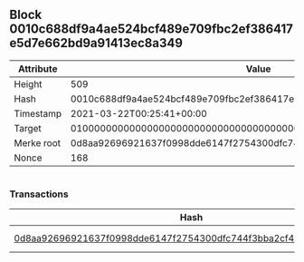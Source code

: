 ## Block 0010c688df9a4ae524bcf489e709fbc2ef386417e5d7e662bd9a91413ec8a349

Attribute | Value
--- | ---
Height | 509
Hash | 0010c688df9a4ae524bcf489e709fbc2ef386417e5d7e662bd9a91413ec8a349
Timestamp | 2021-03-22T00:25:41+00:00
Target | 0100000000000000000000000000000000000000000000000000000000000000
Merke root | 0d8aa92696921637f0998dde6147f2754300dfc744f3bba2cf449cc6b4357774
Nonce | 168

```

```

### Transactions

Hash | Amount
--- | ---
[0d8aa92696921637f0998dde6147f2754300dfc744f3bba2cf449cc6b4357774](0d8aa92696921637f0998dde6147f2754300dfc744f3bba2cf449cc6b4357774.md) | 10.00000000 SKEPTI 
